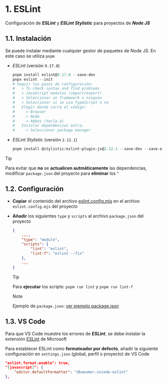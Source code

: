 # 1. ESLint
Configuración de ***ESLint*** y ***ESLint Stylistic*** para proyectos de ***Node JS***


## 1.1. Instalación
Se puede instalar mediante cualquier gestor de paquetes de Node JS. En este caso se utiliza `pnpm`

- *ESLint* (versión `9.17.0`)

    ```powershell
    pnpm install eslint@9.17.0 --save-dev
    pnpx eslint --init
    # Seguir los pasos de configuración:
    #   > To check syntax and find problems
    #   > JavaScript modules (import/export)
    #   > Seleccionar un framework o ninguno
    #   > Seleccionar si se usa TypeScript o no
    #   Elegir donde corre el código:
    #     > Browser
    #     > Node
    #     > Ambos (tecla a)
    #   Instalar dependencias extra.
    #     > Seleccionar package manager
    ```

- *ESLint Stylistic* (versión `2.12.1`)

    ```powershell
    pnpm install @stylistic/eslint-plugin-js@2.12.1 --save-dev --save-exact
    ```

> [!TIP]
> Para evitar que **no** se **actualicen autmáticamente** las dependencias, modificar `package.json` del proyecto para **eliminar** los `^`


## 1.2. Configuración

- **Copiar** el contenido del archivo [eslint.config.mjs](eslint.config.mjs) en el archivo `eslint.config.mjs` del proyecto

- **Añadir** los siguientes `type` y `scripts` al archivo `package.json` del proyecto

    ```json
    {
        ...,
        "type": "module",
        "scripts": {
            "lint": "eslint",
            "lint-f": "eslint --fix"
        },
        ...
    }
    ```

    > [!TIP]
    > Para **ejecutar** los scripts: `pnpm run lint` y `pnpm run lint-f`

    > [!NOTE]
    > Ejemplo de `package.json`: [ver ejemplo package.json](package.json)


## 1.3. VS Code
Para que VS Code muestre los errores de ***ESLint***, se debe instalar la extensión [ESLint](https://marketplace.visualstudio.com/items?itemName=dbaeumer.vscode-eslint) de Microsoft

Para establecer ESLint como **formateador por defecto**, añadir la siguiente configuración en `settings.json` (global, perfil o proyecto) de VS Code

```json
"eslint.format.enable": true,
"[javascript]": {
    "editor.defaultFormatter": "dbaeumer.vscode-eslint"
},
```
